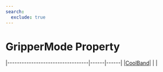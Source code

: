 ```yaml
---
search:
  exclude: true
---
```


<h1 class="heading"><span class="name">GripperMode Property</span></h1>

|----------------------------------|------|------|
|[CoolBand](../objects/coolband.md)|&nbsp;|&nbsp;|
